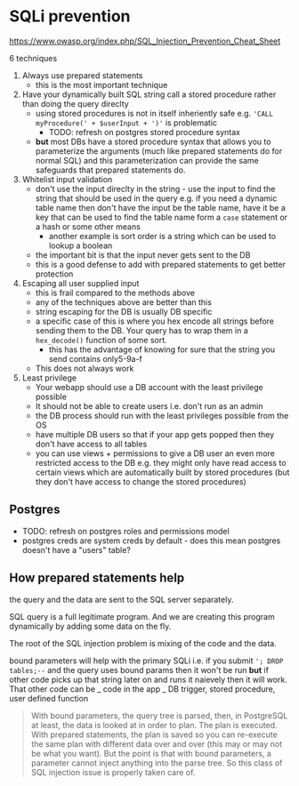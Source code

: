 # SQLi prevention

https://www.owasp.org/index.php/SQL_Injection_Prevention_Cheat_Sheet

6 techniques

1. Always use prepared statements
    - this is the most important technique
2. Have your dynamically built SQL string call a stored procedure rather than
   doing the query direclty
    - using stored procedures is not in itself inheriently safe e.g.
      `'CALL myProcedure(' + $userInput + ')'` is problematic
        - TODO: refresh on postgres stored procedure syntax
    - **but** most DBs have a stored procedure syntax that allows you to
      parameterize the arguments (much like prepared statements do for normal
      SQL) and this parameterization can provide the same safeguards that
      prepared statements do.
3. Whitelist input validation
    - don't use the input direclty in the string - use the input to find the
      string that should be used in the query e.g. if you need a dynamic table
      name then don't have the input be the table name, have it be a key that
      can be used to find the table name form a `case` statement or a hash or
      some other means
        - another example is sort order is a string which can be used to lookup
          a boolean
    - the important bit is that the input never gets sent to the DB
    - this is a good defense to add with prepared statements to get better
      protection
4. Escaping all user supplied input
    - this is frail compared to the methods above
    - any of the techniques above are better than this
    - string escaping for the DB is usually DB specific
    - a specific case of this is where you hex encode all strings before sending
      them to the DB. Your query has to wrap them in a `hex_decode()` function
      of some sort.
        - this has the advantage of knowing for sure that the string you send
          contains only5-9a-f
    - This does not always work
5. Least privilege
    - Your webapp should use a DB account with the least privilege possible
    - It should not be able to create users i.e. don't run as an admin
    - the DB process should run with the least privileges possible from the OS
    - have multiple DB users so that if your app gets popped then they don't
      have access to all tables
    - you can use views + permissions to give a DB user an even more restricted
      access to the DB e.g. they might only have read access to certain views
      which are automatically built by stored procedures (but they don't have
      access to change the stored procedures)

## Postgres

- TODO: refresh on postgres roles and permissions model
- postgres creds are system creds by default - does this mean postgres doesn't
  have a "users" table?

## How prepared statements help

the query and the data are sent to the SQL server separately.

SQL query is a full legitimate program. And we are creating this program
dynamically by adding some data on the fly.

The root of the SQL injection problem is mixing of the code and the data.

bound parameters will help with the primary SQLi i.e. if you submit
`'; DROP tables;--` and the query uses bound params then it won't be run **but**
if other code picks up that string later on and runs it naievely then it will
work. That other code can be _ code in the app _ DB trigger, stored procedure,
user defined function

> With bound parameters, the query tree is parsed, then, in PostgreSQL at least,
> the data is looked at in order to plan. The plan is executed. With prepared
> statements, the plan is saved so you can re-execute the same plan with
> different data over and over (this may or may not be what you want). But the
> point is that with bound parameters, a parameter cannot inject anything into
> the parse tree. So this class of SQL injection issue is properly taken care
> of.
